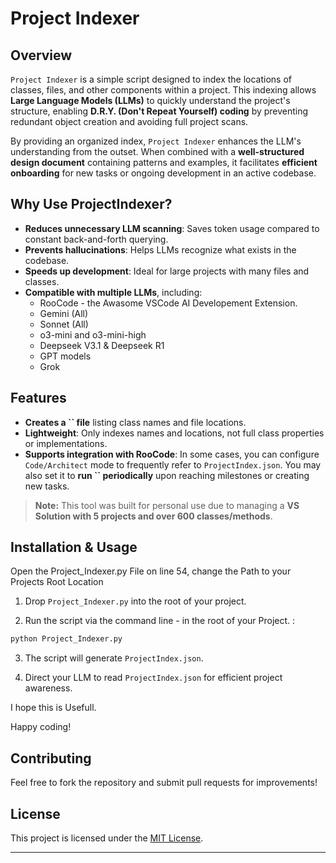 
# Project Indexer

## Overview

`Project Indexer` is a simple script designed to index the locations of classes, files, and other components within a project. This indexing allows **Large Language Models (LLMs)** to quickly understand the project's structure, enabling **D.R.Y. (Don't Repeat Yourself) coding** by preventing redundant object creation and avoiding full project scans.

By providing an organized index, `Project Indexer` enhances the LLM's understanding from the outset. When combined with a **well-structured design document** containing patterns and examples, it facilitates **efficient onboarding** for new tasks or ongoing development in an active codebase.

## Why Use ProjectIndexer?

- **Reduces unnecessary LLM scanning**: Saves token usage compared to constant back-and-forth querying.
- **Prevents hallucinations**: Helps LLMs recognize what exists in the codebase.
- **Speeds up development**: Ideal for large projects with many files and classes.
- **Compatible with multiple LLMs**, including:
  - RooCode - the Awasome VSCode AI Developement Extension. 
  - Gemini (All)
  - Sonnet (All)
  - o3-mini and o3-mini-high
  - Deepseek V3.1 & Deepseek R1
  - GPT models
  - Grok

## Features

- **Creates a **``** file** listing class names and file locations.
- **Lightweight**: Only indexes names and locations, not full class properties or implementations.
- **Supports integration with RooCode**: In some cases, you can configure `Code/Architect` mode to frequently refer to `ProjectIndex.json`. You may also set it to **run **``** periodically** upon reaching milestones or creating new tasks.

> **Note:** This tool was built for personal use due to managing a **VS Solution with 5 projects and over 600 classes/methods**.

## Installation & Usage

Open the Project_Indexer.py File on line 54, change the Path to your Projects Root Location

 1. Drop `Project_Indexer.py` into the root of your project.

 2. Run the script via the command line - in the root of your Project. :

```sh
python Project_Indexer.py
```

 3. The script will generate `ProjectIndex.json`.

 4. Direct your LLM to read `ProjectIndex.json` for efficient project awareness.

I hope this is Usefull.

Happy coding! 

## Contributing

Feel free to fork the repository and submit pull requests for improvements!

## License

This project is licensed under the [MIT License](LICENSE).

---


